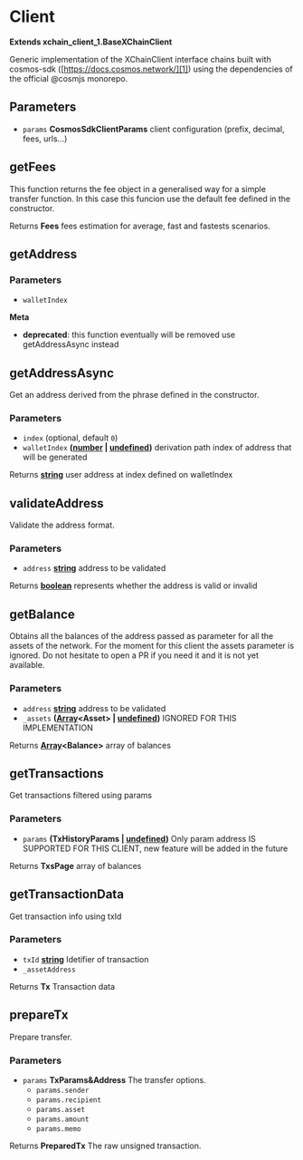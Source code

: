 # Client

**Extends xchain_client_1.BaseXChainClient**

Generic implementation of the XChainClient interface chains built with cosmos-sdk ([https://docs.cosmos.network/][1]) using the dependencies of the official @cosmjs monorepo.

## Parameters

-   `params` **CosmosSdkClientParams** client configuration (prefix, decimal, fees, urls...)

## getFees

This function returns the fee object in a generalised way for a simple transfer function. In this case this funcion use the default fee
defined in the constructor.

Returns **Fees** fees estimation for average, fast and fastests scenarios.

## getAddress

### Parameters

-   `walletIndex`  

**Meta**

-   **deprecated**: this function eventually will be removed use getAddressAsync instead


## getAddressAsync

Get an address derived from the phrase defined in the constructor.

### Parameters

-   `index`   (optional, default `0`)
-   `walletIndex` **([number][2] \| [undefined][3])** derivation path index of address that will be generated

Returns **[string][4]** user address at index defined on walletIndex

## validateAddress

Validate the address format.

### Parameters

-   `address` **[string][4]** address to be validated

Returns **[boolean][5]** represents whether the address is valid or invalid

## getBalance

Obtains all the balances of the address passed as parameter for all the assets of the network. For the moment for this client the assets parameter is ignored.
Do not hesitate to open a PR if you need it and it is not yet available.

### Parameters

-   `address` **[string][4]** address to be validated
-   `_assets` **([Array][6]&lt;Asset> \| [undefined][3])** IGNORED FOR THIS IMPLEMENTATION

Returns **[Array][6]&lt;Balance>** array of balances

## getTransactions

Get transactions filtered using params

### Parameters

-   `params` **(TxHistoryParams \| [undefined][3])** Only param address IS SUPPORTED FOR THIS CLIENT, new feature will be added in the future

Returns **TxsPage** array of balances

## getTransactionData

Get transaction info using txId

### Parameters

-   `txId` **[string][4]** Idetifier of transaction
-   `_assetAddress`  

Returns **Tx** Transaction data

## prepareTx

Prepare transfer.

### Parameters

-   `params` **TxParams&Address** The transfer options.
    -   `params.sender`  
    -   `params.recipient`  
    -   `params.asset`  
    -   `params.amount`  
    -   `params.memo`  

Returns **PreparedTx** The raw unsigned transaction.

[1]: https://docs.cosmos.network/

[2]: https://developer.mozilla.org/docs/Web/JavaScript/Reference/Global_Objects/Number

[3]: https://developer.mozilla.org/docs/Web/JavaScript/Reference/Global_Objects/undefined

[4]: https://developer.mozilla.org/docs/Web/JavaScript/Reference/Global_Objects/String

[5]: https://developer.mozilla.org/docs/Web/JavaScript/Reference/Global_Objects/Boolean

[6]: https://developer.mozilla.org/docs/Web/JavaScript/Reference/Global_Objects/Array
